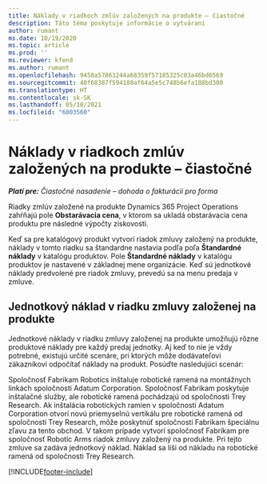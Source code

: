 ```yaml
---
title: Náklady v riadkoch zmlúv založených na produkte – čiastočné
description: Táto téma poskytuje informácie o vytváraní
author: rumant
ms.date: 10/19/2020
ms.topic: article
ms.prod: ''
ms.reviewer: kfend
ms.author: rumant
ms.openlocfilehash: 9458a57863244a68359f57185325c03a46bd6569
ms.sourcegitcommit: 40f68387f594180af64a5e5c748b6efa188bd300
ms.translationtype: HT
ms.contentlocale: sk-SK
ms.lasthandoff: 05/10/2021
ms.locfileid: "6003560"
---
```

# <a name="cost-product-based-contract-lines---lite"></a>Náklady v riadkoch zmlúv založených na produkte – čiastočné

_**Platí pre:** Čiastočné nasadenie – dohoda o fakturácii pro forma_


Riadky zmlúv založené na produkte Dynamics 365 Project Operations zahŕňajú pole **Obstarávacia cena**, v ktorom sa ukladá obstarávacia cena produktu pre následné výpočty ziskovosti.

Keď sa pre katalógový produkt vytvorí riadok zmluvy založený na produkte, náklady v tomto riadku sa štandardne nastavia podľa poľa **Štandardné náklady** v katalógu produktov. Pole **Štandardné náklady** v katalógu produktov je nastavené v základnej mene organizácie. Keď sú jednotkové náklady predvolené pre riadok zmluvy, prevedú sa na menu predaja v zmluve.

## <a name="unit-cost-on-a-product-based-contract-line"></a>Jednotkový náklad v riadku zmluvy založenej na produkte

Jednotkové náklady v riadku zmluvy založenej na produkte umožňujú rôzne produktové náklady pre každý predaj jednotky. Aj keď to nie je vždy potrebné, existujú určité scenáre, pri ktorých môže dodávateľovi zákazníkovi odpočítať náklady na produkt. Posúďte nasledujúci scenár:

Spoločnosť Fabrikam Robotics inštaluje robotické ramená na montážnych linkách spoločnosti Adatum Corporation. Spoločnosť Fabrikam poskytuje inštalačné služby, ale robotické ramená pochádzajú od spoločnosti Trey Research. Ak inštalácia robotických ramien v spoločnosti Adatum Corporation otvorí novú priemyselnú vertikálu pre robotické ramená od spoločnosti Trey Research, môže poskytnúť spoločnosti Fabrikam špeciálnu zľavu za tento obchod. V takom prípade vytvorí spoločnosť Fabrikam pre spoločnosť Robotic Arms riadok zmluvy založený na produkte. Pri tejto zmluve sa zadáva jednotkový náklad. Náklad sa líši od nákladu na robotické ramená od spoločnosti Trey Research.


[!INCLUDE[footer-include](../../includes/footer-banner.md)]